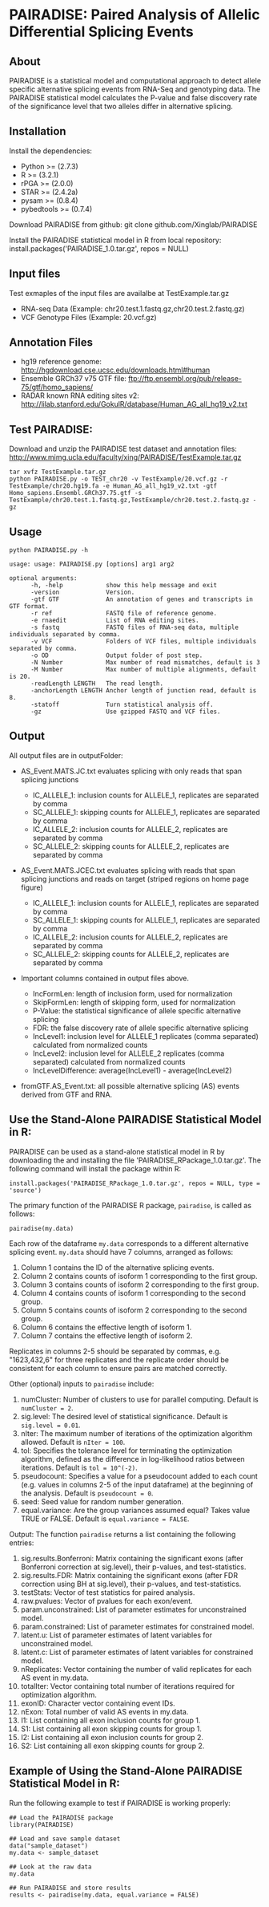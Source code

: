 # PAIRADISE: Paired Analysis of Allelic Differential Splicing Events

## About

PAIRADISE is a statistical model and computational approach to detect allele specific alternative splicing events from RNA-Seq and genotyping data. The PAIRADISE statistical model calculates the P-value and false discovery rate of the significance level that two alleles differ in alternative splicing.

## Installation

Install the dependencies:
- Python >= (2.7.3)
- R >= (3.2.1)
- rPGA >= (2.0.0)
- STAR >= (2.4.2a)
- pysam >= (0.8.4)
- pybedtools >= (0.7.4)

Download PAIRADISE from github:
	git clone github.com/Xinglab/PAIRADISE

Install the PAIRADISE statistical model in R from local repository:
	install.packages('PAIRADISE_1.0.tar.gz', repos = NULL)

## Input files
Test exmaples of the input files are availalbe at TestExample.tar.gz
- RNA-seq Data (Example: chr20.test.1.fastq.gz,chr20.test.2.fastq.gz)
- VCF Genotype Files (Example: 20.vcf.gz)

## Annotation Files

- hg19 reference genome: http://hgdownload.cse.ucsc.edu/downloads.html#human
- Ensemble GRCh37 v75 GTF file: ftp://ftp.ensembl.org/pub/release-75/gtf/homo_sapiens/
- RADAR known RNA editing sites v2: http://lilab.stanford.edu/GokulR/database/Human_AG_all_hg19_v2.txt

## Test PAIRADISE:

Download and unzip the PAIRADISE test dataset and annotation files: http://www.mimg.ucla.edu/faculty/xing/PAIRADISE/TestExample.tar.gz

    tar xvfz TestExample.tar.gz
    python PAIRADISE.py -o TEST_chr20 -v TestExample/20.vcf.gz -r TestExample/chr20.hg19.fa -e Human_AG_all_hg19_v2.txt -gtf Homo_sapiens.Ensembl.GRCh37.75.gtf -s TestExample/chr20.test.1.fastq.gz,TestExample/chr20.test.2.fastq.gz -gz

## Usage

    python PAIRADISE.py -h
    
    usage: usage: PAIRADISE.py [options] arg1 arg2
	
    optional arguments:
		  -h, -help            show this help message and exit
		  -version             Version.
		  -gtf GTF             An annotation of genes and transcripts in GTF format.
		  -r ref               FASTQ file of reference genome.
		  -e rnaedit           List of RNA editing sites.
		  -s fastq             FASTQ files of RNA-seq data, multiple individuals separated by comma.
		  -v VCF               Folders of VCF files, multiple individuals separated by comma.
		  -o OD                Output folder of post step.
		  -N Number            Max number of read mismatches, default is 3
		  -M Number            Max number of multiple alignments, default is 20. 
		  -readLength LENGTH   The read length.
		  -anchorLength LENGTH Anchor length of junction read, default is 8.		 
		  -statoff             Turn statistical analysis off.
		  -gz                  Use gzipped FASTQ and VCF files.

## Output

All output files are in outputFolder:

- AS_Event.MATS.JC.txt evaluates splicing with only reads that span splicing junctions
	- IC_ALLELE_1: inclusion counts for ALLELE_1, replicates are separated by comma
	- SC_ALLELE_1: skipping counts for ALLELE_1, replicates are separated by comma
	- IC_ALLELE_2: inclusion counts for ALLELE_2, replicates are separated by comma
	- SC_ALLELE_2: skipping counts for ALLELE_2, replicates are separated by comma

- AS_Event.MATS.JCEC.txt evaluates splicing with reads that span splicing junctions and reads on target (striped regions on home page figure)
	- IC_ALLELE_1: inclusion counts for ALLELE_1, replicates are separated by comma
	- SC_ALLELE_1: skipping counts for ALLELE_1, replicates are separated by comma
	- IC_ALLELE_2: inclusion counts for ALLELE_2, replicates are separated by comma
	- SC_ALLELE_2: skipping counts for ALLELE_2, replicates are separated by comma

- Important columns contained in output files above.
	- IncFormLen: length of inclusion form, used for normalization
	- SkipFormLen: length of skipping form, used for normalization
	- P-Value: the statistical significance of allele specific alternative splicing
	- FDR: the false discovery rate of allele specific alternative splicing
	- IncLevel1: inclusion level for ALLELE_1 replicates (comma separated) calculated from normalized counts
	- IncLevel2: inclusion level for ALLELE_2 replicates (comma separated) calculated from normalized counts
	- IncLevelDifference: average(IncLevel1) - average(IncLevel2)

- fromGTF.AS_Event.txt: all possible alternative splicing (AS) events derived from GTF and RNA.

## Use the Stand-Alone PAIRADISE Statistical Model in R:
PAIRADISE can be used as a stand-alone statistical model in R by downloading the and installing the file 'PAIRADISE_RPackage_1.0.tar.gz'. The following command will install the package within R:

```install.packages('PAIRADISE_RPackage_1.0.tar.gz', repos = NULL, type = 'source') ```

The primary function of the PAIRADISE R package, ```pairadise```, is called as follows:

``` pairadise(my.data) ```

Each row of the dataframe ```my.data``` corresponds to a different alternative splicing event. ```my.data``` should have 7 columns, arranged as follows: 

1. Column 1 contains the ID of the alternative splicing events. 
2. Column 2 contains counts of isoform 1 corresponding to the first group.
3. Column 3 contains counts of isoform 2 corresponding to the first group.
4. Column 4 contains counts of isoform 1 corresponding to the second group.
5. Column 5 contains counts of isoform 2 corresponding to the second group.
6. Column 6 contains the effective length of isoform 1.
7. Column 7 contains the effective length of isoform 2.

Replicates in columns 2-5 should be separated by commas, e.g. "1623,432,6" for three replicates and the replicate order should be consistent for each column to ensure pairs are matched correctly. 

Other (optional) inputs to ```pairadise``` include:

1. numCluster: Number of clusters to use for parallel computing. Default is ```numCluster = 2```.
2. sig.level: The desired level of statistical significance. Default is ```sig.level = 0.01```.
3. nIter: The maximum number of iterations of the optimization algorithm allowed. Default is ```nIter = 100```.
4. tol: Specifies the tolerance level for terminating the optimization algorithm, defined as the difference in log-likelihood ratios between iterations. Default is ```tol = 10^(-2)```.
5. pseudocount: Specifies a value for a pseudocount added to each count (e.g. values in columns 2-5 of the input dataframe) at the beginning of the analysis. Default is ```pseudocount = 0```.
6. seed: Seed value for random number generation.
7. equal.variance: Are the group variances assumed equal? Takes value TRUE or FALSE. Default is ```equal.variance = FALSE```.

Output:
The function ```pairadise``` returns a list containing the following entries:


1. sig.results.Bonferroni: Matrix containing the significant exons (after Bonferroni correction at sig.level), their p-values, and test-statistics.
2. sig.results.FDR: Matrix containing the significant exons (after FDR correction using BH at sig.level), their p-values, and test-statistics.
3. testStats: Vector of test statistics for paired analysis.
4. raw.pvalues: Vector of pvalues for each exon/event.
5. param.unconstrained: List of parameter estimates for unconstrained model.
6. param.constrained: List of parameter estimates for constrained model.
7. latent.u: List of parameter estimates of latent variables for unconstrained model.
8. latent.c: List of parameter estimates of latent variables for constrained model.
9. nReplicates: Vector containing the number of valid replicates for each AS event in my.data.
10. totalIter: Vector containing total number of iterations required for optimization algorithm.
11. exonID: Character vector containing event IDs.
12. nExon: Total number of valid AS events in my.data.
13. I1: List containing all exon inclusion counts for group 1.
14. S1: List containing all exon skipping counts for group 1.
15. I2: List containing all exon inclusion counts for group 2.
16. S2: List containing all exon skipping counts for group 2.

## Example of Using the Stand-Alone PAIRADISE Statistical Model in R:

Run the following example to test if PAIRADISE is working properly:
```
## Load the PAIRADISE package
library(PAIRADISE)

## Load and save sample dataset
data("sample_dataset")
my.data <- sample_dataset

## Look at the raw data
my.data

## Run PAIRADISE and store results
results <- pairadise(my.data, equal.variance = FALSE)

